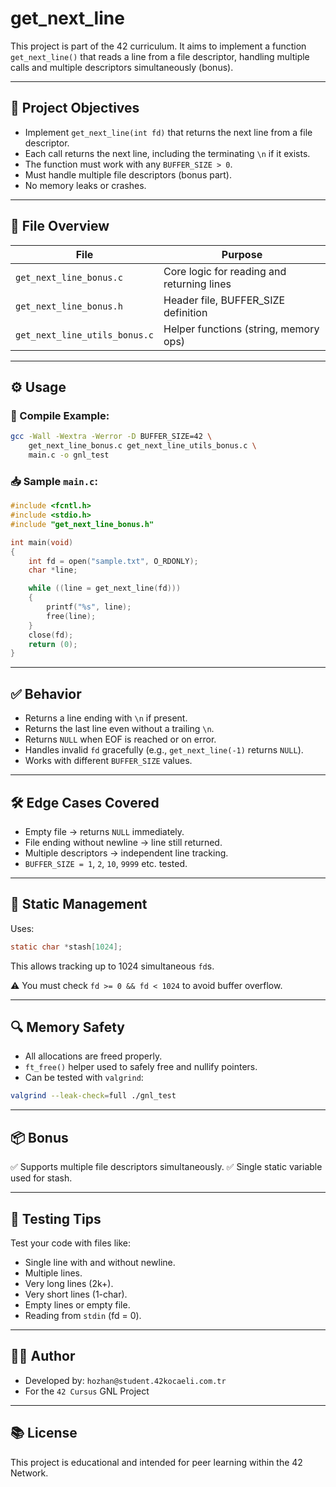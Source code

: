 # get\_next\_line

This project is part of the 42 curriculum. It aims to implement a function `get_next_line()` that reads a line from a file descriptor, handling multiple calls and multiple descriptors simultaneously (bonus).

---

## 📌 Project Objectives

- Implement `get_next_line(int fd)` that returns the next line from a file descriptor.
- Each call returns the next line, including the terminating `\n` if it exists.
- The function must work with any `BUFFER_SIZE > 0`.
- Must handle multiple file descriptors (bonus part).
- No memory leaks or crashes.

---

## 📁 File Overview

| File                          | Purpose                                    |
| ----------------------------- | ------------------------------------------ |
| `get_next_line_bonus.c`       | Core logic for reading and returning lines |
| `get_next_line_bonus.h`       | Header file, BUFFER\_SIZE definition       |
| `get_next_line_utils_bonus.c` | Helper functions (string, memory ops)      |

---

## ⚙️ Usage

### 🧪 Compile Example:

```bash
gcc -Wall -Wextra -Werror -D BUFFER_SIZE=42 \
    get_next_line_bonus.c get_next_line_utils_bonus.c \
    main.c -o gnl_test
```

### 📥 Sample `main.c`:

```c
#include <fcntl.h>
#include <stdio.h>
#include "get_next_line_bonus.h"

int main(void)
{
    int fd = open("sample.txt", O_RDONLY);
    char *line;

    while ((line = get_next_line(fd)))
    {
        printf("%s", line);
        free(line);
    }
    close(fd);
    return (0);
}
```

---

## ✅ Behavior

- Returns a line ending with `\n` if present.
- Returns the last line even without a trailing `\n`.
- Returns `NULL` when EOF is reached or on error.
- Handles invalid `fd` gracefully (e.g., `get_next_line(-1)` returns `NULL`).
- Works with different `BUFFER_SIZE` values.

---

## 🛠 Edge Cases Covered

- Empty file → returns `NULL` immediately.
- File ending without newline → line still returned.
- Multiple descriptors → independent line tracking.
- `BUFFER_SIZE = 1`, `2`, `10`, `9999` etc. tested.

---

## 🔐 Static Management

Uses:

```c
static char *stash[1024];
```

This allows tracking up to 1024 simultaneous `fd`s.

⚠️ You must check `fd >= 0 && fd < 1024` to avoid buffer overflow.

---

## 🔍 Memory Safety

- All allocations are freed properly.
- `ft_free()` helper used to safely free and nullify pointers.
- Can be tested with `valgrind`:

```bash
valgrind --leak-check=full ./gnl_test
```

---

## 📦 Bonus

✅ Supports multiple file descriptors simultaneously. ✅ Single static variable used for stash.

---

## 🧪 Testing Tips

Test your code with files like:

- Single line with and without newline.
- Multiple lines.
- Very long lines (2k+).
- Very short lines (1-char).
- Empty lines or empty file.
- Reading from `stdin` (fd = 0).

---

## 🧑‍💻 Author

- Developed by: `hozhan@student.42kocaeli.com.tr`
- For the `42 Cursus` GNL Project

---

## 📚 License

This project is educational and intended for peer learning within the 42 Network.

